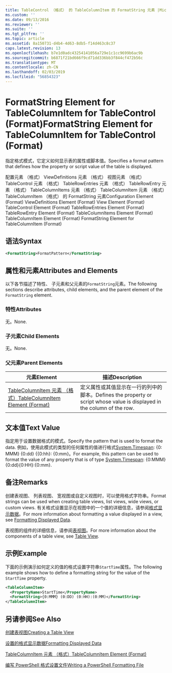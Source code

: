 ```yaml
---
title: TableControl （格式） 的 TableColumnItem 的 FormatString 元素 |Microsoft Docs
ms.custom: ''
ms.date: 09/13/2016
ms.reviewer: ''
ms.suite: ''
ms.tgt_pltfrm: ''
ms.topic: article
ms.assetid: 8a150731-d4b4-4d63-8db5-f14d463c8c37
caps.latest.revision: 13
ms.openlocfilehash: b7e1d0adc43254141056a729e1c1cc9699b6ac9b
ms.sourcegitcommit: b6871f21bd666f9cd71dd336bb3f844cf472b56c
ms.translationtype: MT
ms.contentlocale: zh-CN
ms.lasthandoff: 02/03/2019
ms.locfileid: "56854323"
---
```

# <a name="formatstring-element-for-tablecolumnitem-for-tablecontrol-format"></a><span data-ttu-id="e3cd6-102">FormatString Element for TableColumnItem for TableControl (Format)</span><span class="sxs-lookup"><span data-stu-id="e3cd6-102">FormatString Element for TableColumnItem for TableControl (Format)</span></span>

<span data-ttu-id="e3cd6-103">指定格式模式，它定义如何显示表的属性或脚本值。</span><span class="sxs-lookup"><span data-stu-id="e3cd6-103">Specifies a format pattern that defines how the property or script value of the table is displayed.</span></span>

<span data-ttu-id="e3cd6-104">配置元素 （格式） ViewDefinitions 元素 （格式） 视图元素 （格式） TableControl 元素 （格式） TableRowEntries 元素 （格式） TableRowEntry 元素 （格式） TableColumnItems 元素 （格式） TableColumnItem 元素 （格式）TableColumnItem （格式） 的 FormatString 元素</span><span class="sxs-lookup"><span data-stu-id="e3cd6-104">Configuration Element (Format) ViewDefinitions Element (Format) View Element (Format) TableControl Element (Format) TableRowEntries Element (Format) TableRowEntry Element (Format) TableColumnItems Element (Format) TableColumnItem Element (Format) FormatString Element for TableColumnItem (Format)</span></span>

## <a name="syntax"></a><span data-ttu-id="e3cd6-105">语法</span><span class="sxs-lookup"><span data-stu-id="e3cd6-105">Syntax</span></span>

```xml
<FormatString>FormatPattern</FormatString>
```

## <a name="attributes-and-elements"></a><span data-ttu-id="e3cd6-106">属性和元素</span><span class="sxs-lookup"><span data-stu-id="e3cd6-106">Attributes and Elements</span></span>

<span data-ttu-id="e3cd6-107">以下各节描述了特性、 子元素和父元素的`FormatString`元素。</span><span class="sxs-lookup"><span data-stu-id="e3cd6-107">The following sections describe attributes, child elements, and the parent element of the `FormatString` element.</span></span>

### <a name="attributes"></a><span data-ttu-id="e3cd6-108">特性</span><span class="sxs-lookup"><span data-stu-id="e3cd6-108">Attributes</span></span>

<span data-ttu-id="e3cd6-109">无。</span><span class="sxs-lookup"><span data-stu-id="e3cd6-109">None.</span></span>

### <a name="child-elements"></a><span data-ttu-id="e3cd6-110">子元素</span><span class="sxs-lookup"><span data-stu-id="e3cd6-110">Child Elements</span></span>

<span data-ttu-id="e3cd6-111">无。</span><span class="sxs-lookup"><span data-stu-id="e3cd6-111">None.</span></span>

### <a name="parent-elements"></a><span data-ttu-id="e3cd6-112">父元素</span><span class="sxs-lookup"><span data-stu-id="e3cd6-112">Parent Elements</span></span>

|<span data-ttu-id="e3cd6-113">元素</span><span class="sxs-lookup"><span data-stu-id="e3cd6-113">Element</span></span>|<span data-ttu-id="e3cd6-114">描述</span><span class="sxs-lookup"><span data-stu-id="e3cd6-114">Description</span></span>|
|-------------|-----------------|
|[<span data-ttu-id="e3cd6-115">TableColumnItem 元素 （格式）</span><span class="sxs-lookup"><span data-stu-id="e3cd6-115">TableColumnItem Element (Format)</span></span>](./tablecolumnitem-element-for-tablecolumnitems-for-tablecontrol-format.md)|<span data-ttu-id="e3cd6-116">定义属性或其值显示在一行的列中的脚本。</span><span class="sxs-lookup"><span data-stu-id="e3cd6-116">Defines the property or script whose value is displayed in the column of the row.</span></span>|

## <a name="text-value"></a><span data-ttu-id="e3cd6-117">文本值</span><span class="sxs-lookup"><span data-stu-id="e3cd6-117">Text Value</span></span>

<span data-ttu-id="e3cd6-118">指定用于设置数据格式的模式。</span><span class="sxs-lookup"><span data-stu-id="e3cd6-118">Specify the pattern that is used to format the data.</span></span> <span data-ttu-id="e3cd6-119">例如，使用此模式的类型的任何属性的值进行格式[System.Timespan](/dotnet/api/System.TimeSpan): {0: MMM} {0:dd} {{0:hh}: {0:mm}。</span><span class="sxs-lookup"><span data-stu-id="e3cd6-119">For example, this pattern can be used to format the value of any property that is of type [System.Timespan](/dotnet/api/System.TimeSpan): {0:MMM}{0:dd}{0:HH}:{0:mm}.</span></span>

## <a name="remarks"></a><span data-ttu-id="e3cd6-120">备注</span><span class="sxs-lookup"><span data-stu-id="e3cd6-120">Remarks</span></span>

<span data-ttu-id="e3cd6-121">创建表视图、 列表视图、 宽视图或自定义视图时，可以使用格式字符串。</span><span class="sxs-lookup"><span data-stu-id="e3cd6-121">Format strings can be used when creating table views, list views, wide views, or custom views.</span></span> <span data-ttu-id="e3cd6-122">有关格式设置显示在视图中的一个值的详细信息，请参阅[格式显示数据](./formatting-displayed-data.md)。</span><span class="sxs-lookup"><span data-stu-id="e3cd6-122">For more information about formatting a value displayed in a view, see [Formatting Displayed Data](./formatting-displayed-data.md).</span></span>

<span data-ttu-id="e3cd6-123">表视图的组件的详细信息，请参阅[表视图](./creating-a-table-view.md)。</span><span class="sxs-lookup"><span data-stu-id="e3cd6-123">For more information about the components of a table view, see [Table View](./creating-a-table-view.md).</span></span>

## <a name="example"></a><span data-ttu-id="e3cd6-124">示例</span><span class="sxs-lookup"><span data-stu-id="e3cd6-124">Example</span></span>

<span data-ttu-id="e3cd6-125">下面的示例演示如何定义的值的格式设置字符串`StartTime`属性。</span><span class="sxs-lookup"><span data-stu-id="e3cd6-125">The following example shows how to define a formatting string for the value of the `StartTime` property.</span></span>

```xml
<TableColumnItem>
  <PropertyName>StartTime</PropertyName>
  <FormatString>{0:MMM} (0:DD) (0:HH):(0:MM)</FormatString>
</TableColumnItem>
```

## <a name="see-also"></a><span data-ttu-id="e3cd6-126">另请参阅</span><span class="sxs-lookup"><span data-stu-id="e3cd6-126">See Also</span></span>

[<span data-ttu-id="e3cd6-127">创建表视图</span><span class="sxs-lookup"><span data-stu-id="e3cd6-127">Creating a Table View</span></span>](./creating-a-table-view.md)

[<span data-ttu-id="e3cd6-128">设置的格式显示数据</span><span class="sxs-lookup"><span data-stu-id="e3cd6-128">Formatting Displayed Data</span></span>](./formatting-displayed-data.md)

[<span data-ttu-id="e3cd6-129">TableColumnItem 元素 （格式）</span><span class="sxs-lookup"><span data-stu-id="e3cd6-129">TableColumnItem Element (Format)</span></span>](./tablecolumnitem-element-for-tablecolumnitems-for-tablecontrol-format.md)

[<span data-ttu-id="e3cd6-130">编写 PowerShell 格式设置文件</span><span class="sxs-lookup"><span data-stu-id="e3cd6-130">Writing a PowerShell Formatting File</span></span>](./writing-a-powershell-formatting-file.md)
